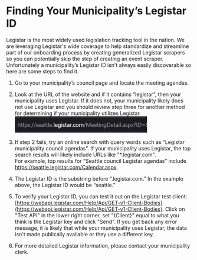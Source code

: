 # Finding Your Municipality’s Legistar ID

Legistar is the most widely used legislation tracking tool in the nation. We are 
leveraging Legistar's wide coverage to help standardize and streamline part of our onboarding 
process by creating generalized Legistar scrapers so you can potentially skip the step 
of creating an event scraper. Unfortunately a municipality’s Legistar ID isn’t always 
easily discoverable so here are some steps to find it.

1. Go to your municipality’s council page and locate the meeting agendas.

2. Look at the URL of the website and if it contains “legistar”, then your 
municipality uses Legistar. If it does not, your municipality likely does not use 
Legistar and you should review step three for another method for determining if your municipality utilizes Legistar.  
![Legistar ID for Seattle](./images/seattle_legistar_url.png)

3. If step 2 fails, try an online search with query words such as “Legistar 
municipality council agendas”. If your municipality uses Legistar, the top search 
results will likely include URLs like "*.legistar.com".  
For example, top results for “Seattle council Legistar agendas” include 
https://seattle.legistar.com/Calendar.aspx.

4. The Legistar ID is the substring before “.legistar.com.” In the example above, the 
Legistar ID would be “seattle.”

5. To verify your Legistar ID, you can test it out on the Legistar test client: 
[https://webapi.legistar.com/Help/Api/GET-v1-Client-Bodies](https://webapi.legistar.com/Help/Api/GET-v1-Client-Bodies). Click on "Test API" in the 
lower right corner, set "{Client}" equal to what you think is the Legistar key and 
click "Send". If you get back any error message, it is likely that while your 
municipality uses Legistar, the data isn't made publically available or they use a 
different key.

6. For more detailed Legistar information, please contact your municipality clerk.
